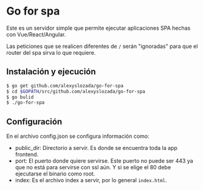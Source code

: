 # Go for spa

Este es un servidor simple que permite ejecutar aplicaciones SPA hechas con Vue/React/Angular.

Las peticiones que se realicen diferentes de `/` serán "ignoradas" para que el router del spa sirva lo que requiere.

## Instalación y ejecución

```bash
$ go get github.com/alexyslozada/go-for-spa
$ cd $GOPATH/src/github.com/alexyslozada/go-for-spa
$ go bulid
$ ./go-for-spa
```

## Configuración

En el archivo config.json se configura información como:

* public_dir: Directorio a servir. Es donde se encuentra toda la app frontend.
* port: El puerto donde quiere servirse. Este puerto no puede ser 443 ya que no está para servirse con ssl aún. Y si se elige el 80 debe ejecutarse el binario como root.
* index: Es el archivo index a servir, por lo general `index.html`.

